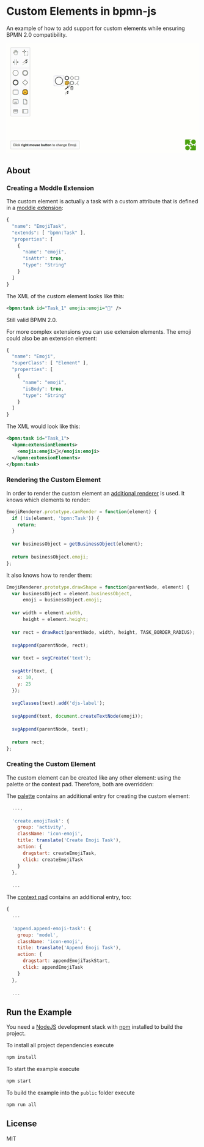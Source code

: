 # Custom Elements in bpmn-js

An example of how to add support for custom elements while ensuring BPMN 2.0 compatibility.

![Screencast](./resources/screencast.gif)

## About

### Creating a Moddle Extension

The custom element is actually a task with a custom attribute that is defined in a [moddle extension](https://github.com/bpmn-io/moddle):

```javascript
{
  "name": "EmojiTask",
  "extends": [ "bpmn:Task" ],
  "properties": [
    {
      "name": "emoji",
      "isAttr": true,
      "type": "String"
    }
  ]
}
```

The XML of the custom element looks like this:

```xml
<bpmn:task id="Task_1" emojis:emoji="🤗" />
```

Still valid BPMN 2.0.

For more complex extensions you can use extension elements. The emoji could also be an extension element:

```javascript
{
  "name": "Emoji",
  "superClass": [ "Element" ],
  "properties": [
    {
      "name": "emoji",
      "isBody": true,
      "type": "String"
    }
  ]
}
```

The XML would look like this:

```xml
<bpmn:task id="Task_1">
  <bpmn:extensionElements>
    <emojis:emoji>🤗</emojis:emoji>
  </bpmn:extensionElements>
</bpmn:task>
```

### Rendering the Custom Element

In order to render the custom element an [additional renderer](https://github.com/philippfromme/bpmn-js-custom-elements-example/blob/master/app/modules/EmojiRenderer.js) is used. It knows which elements to render:

```javascript
EmojiRenderer.prototype.canRender = function(element) {
  if (!is(element, 'bpmn:Task')) {
    return;
  }

  var businessObject = getBusinessObject(element);

  return businessObject.emoji;
};
```

It also knows how to render them:

```javascript
EmojiRenderer.prototype.drawShape = function(parentNode, element) {
  var businessObject = element.businessObject,
      emoji = businessObject.emoji;

  var width = element.width,
      height = element.height;

  var rect = drawRect(parentNode, width, height, TASK_BORDER_RADIUS);

  svgAppend(parentNode, rect);

  var text = svgCreate('text');

  svgAttr(text, {
    x: 10,
    y: 25
  });

  svgClasses(text).add('djs-label');

  svgAppend(text, document.createTextNode(emoji));

  svgAppend(parentNode, text);

  return rect;
};
```

### Creating the Custom Element

The custom element can be created like any other element: using the palette or the context pad. Therefore, both are overridden:

The [palette](https://github.com/philippfromme/bpmn-js-custom-elements-example/blob/master/app/modules/EmojiPaletteProvider.js) contains an additional entry for creating the custom element:

```javascript
  ...,

  'create.emojiTask': {
    group: 'activity',
    className: 'icon-emoji',
    title: translate('Create Emoji Task'),
    action: {
      dragstart: createEmojiTask,
      click: createEmojiTask
    }
  },

  ...
```

The [context pad](https://github.com/philippfromme/bpmn-js-custom-elements-example/blob/master/app/modules/EmojiContextPadProvider.js) contains an additional entry, too:

```javascript
{
  ...

  'append.append-emoji-task': {
    group: 'model',
    className: 'icon-emoji',
    title: translate('Append Emoji Task'),
    action: {
      dragstart: appendEmojiTaskStart,
      click: appendEmojiTask
    }
  },

  ...
```


## Run the Example

You need a [NodeJS](http://nodejs.org) development stack with [npm](https://npmjs.org) installed to build the project.

To install all project dependencies execute

```sh
npm install
```

To start the example execute

```sh
npm start
```

To build the example into the `public` folder execute

```sh
npm run all
```


## License

MIT